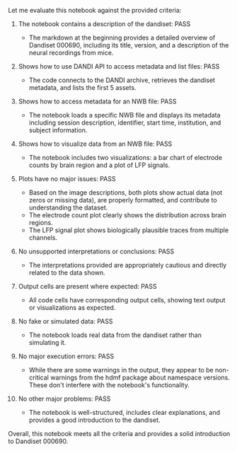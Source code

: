Let me evaluate this notebook against the provided criteria:

1. The notebook contains a description of the dandiset: PASS
   - The markdown at the beginning provides a detailed overview of Dandiset 000690, including its title, version, and a description of the neural recordings from mice.

2. Shows how to use DANDI API to access metadata and list files: PASS
   - The code connects to the DANDI archive, retrieves the dandiset metadata, and lists the first 5 assets.

3. Shows how to access metadata for an NWB file: PASS
   - The notebook loads a specific NWB file and displays its metadata including session description, identifier, start time, institution, and subject information.

4. Shows how to visualize data from an NWB file: PASS
   - The notebook includes two visualizations: a bar chart of electrode counts by brain region and a plot of LFP signals.

5. Plots have no major issues: PASS
   - Based on the image descriptions, both plots show actual data (not zeros or missing data), are properly formatted, and contribute to understanding the dataset.
   - The electrode count plot clearly shows the distribution across brain regions.
   - The LFP signal plot shows biologically plausible traces from multiple channels.

6. No unsupported interpretations or conclusions: PASS
   - The interpretations provided are appropriately cautious and directly related to the data shown.

7. Output cells are present where expected: PASS
   - All code cells have corresponding output cells, showing text output or visualizations as expected.

8. No fake or simulated data: PASS
   - The notebook loads real data from the dandiset rather than simulating it.

9. No major execution errors: PASS
   - While there are some warnings in the output, they appear to be non-critical warnings from the hdmf package about namespace versions. These don't interfere with the notebook's functionality.

10. No other major problems: PASS
    - The notebook is well-structured, includes clear explanations, and provides a good introduction to the dandiset.

Overall, this notebook meets all the criteria and provides a solid introduction to Dandiset 000690.
